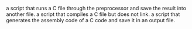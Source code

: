 a script that runs a C file through the preprocessor and save the result into another file.
 a script that compiles a C file but does not link.
a script that generates the assembly code of a C code and save it in an output file.
